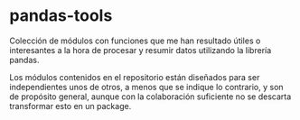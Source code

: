 # pandas-tools
Colección de módulos con funciones que me han resultado útiles o interesantes a la hora de procesar y resumir datos utilizando la librería pandas.

Los módulos contenidos en el repositorio están diseñados para ser independientes unos de otros, a menos que se indique lo contrario, y son de propósito general, aunque con la colaboración suficiente no se descarta transformar esto en un package.

